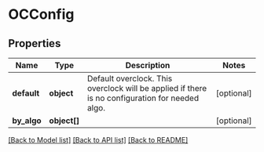 # OCConfig

## Properties
Name | Type | Description | Notes
------------ | ------------- | ------------- | -------------
**default** | **object** | Default overclock. This overclock will be applied if there is no configuration for needed algo. | [optional] 
**by_algo** | **object[]** |  | [optional] 

[[Back to Model list]](../README.md#documentation-for-models) [[Back to API list]](../README.md#documentation-for-api-endpoints) [[Back to README]](../README.md)


